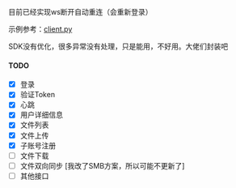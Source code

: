目前已经实现ws断开自动重连（会重新登录）

示例参考：[client.py](client.py)

SDK没有优化，很多异常没有处理，只是能用，不好用。大佬们封装吧

#### TODO

 - [x] 登录
 - [x] 验证Token
 - [x] 心跳
 - [x] 用户详细信息
 - [x] 文件列表
 - [x] 文件上传
 - [x] 子账号注册
 - [ ] 文件下载
 - [ ] 文件双向同步 [我改了SMB方案，所以可能不更新了]
 - [ ] 其他接口
